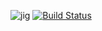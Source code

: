 ![jig](https://cloud.githubusercontent.com/assets/57971/18537414/e42b17d8-7aca-11e6-87a9-a2afe9351d0b.png)
[![Build Status](https://travis-ci.org/iancmcc/jig.svg?branch=develop)](https://travis-ci.org/iancmcc/jig)
